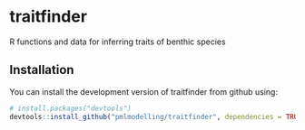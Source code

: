 # traitfinder

R functions and data for inferring traits of benthic species

Installation
------------

You can install the development version of traitfinder from github using:

``` r
# install.packages("devtools")
devtools::install_github("pmlmodelling/traitfinder", dependencies = TRUE)
```
